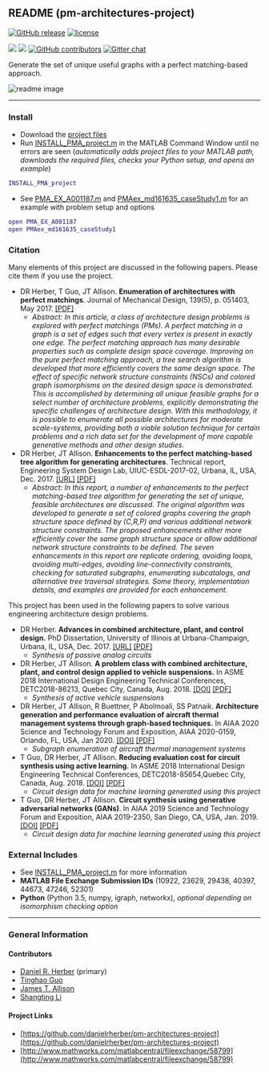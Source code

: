 ## README (pm-architectures-project)

[![GitHub release](https://img.shields.io/github/release/danielrherber/pm-architectures-project.svg)](https://github.com/danielrherber/pm-architectures-project/releases/latest)
[![license](https://img.shields.io/github/license/danielrherber/pm-architectures-project.svg)](https://github.com/danielrherber/pm-architectures-project/blob/master/License)

[![](https://img.shields.io/badge/language-matlab-EF963C.svg)](https://www.mathworks.com/products/matlab.html)
[![](https://img.shields.io/github/issues-raw/danielrherber/pm-architectures-project.svg)](https://github.com/danielrherber/pm-architectures-project/issues)
[![GitHub contributors](https://img.shields.io/github/contributors/danielrherber/pm-architectures-project.svg)](https://github.com/danielrherber/pm-architectures-project/graphs/contributors)
[![Gitter chat](https://badges.gitter.im/gitterHQ/gitter.svg)](https://gitter.im/pm-architectures-project/community)

Generate the set of unique useful graphs with a perfect matching-based approach.

![readme image](http://www.danielherber.com/img/projects/pm-architectures-project/readme_image.svg "Readme Image")

---
### Install
* Download the [project files](https://github.com/danielrherber/pm-architectures-project/archive/master.zip)
* Run [INSTALL_PMA_project.m](INSTALL_PMA_project.m) in the MATLAB Command Window until no errors are seen
(*automatically adds project files to your MATLAB path, downloads the required files, checks your Python setup, and opens an example*)

```matlab
INSTALL_PMA_project
```
* See [PMA_EX_A001187.m](examples/oeis/PMA_EX_A001187.m) and  [PMAex_md161635_caseStudy1.m](examples/md161635/PMAex_md161635_caseStudy1.m) for an example with problem setup and options
```matlab
open PMA_EX_A001187
open PMAex_md161635_caseStudy1
```

### Citation
Many elements of this project are discussed in the following papers. Please cite them if you use the project.

* DR Herber, T Guo, JT Allison. **Enumeration of architectures with perfect matchings**. Journal of Mechanical Design, 139(5), p. 051403, May 2017. [[PDF]](http://systemdesign.illinois.edu/publications/Her16b.pdf)
	- *Abstract: In this article, a class of architecture design problems is explored with perfect matchings (PMs). A perfect matching in a graph is a set of edges such that every vertex is present in exactly one edge. The perfect matching approach has many desirable properties such as complete design space coverage. Improving on the pure perfect matching approach, a tree search algorithm is developed that more efficiently covers the same design space. The effect of specific network structure constraints (NSCs) and colored graph isomorphisms on the desired design space is demonstrated. This is accomplished by determining all unique feasible graphs for a select number of architecture problems, explicitly demonstrating the specific challenges of architecture design. With this methodology, it is possible to enumerate all possible architectures for moderate scale-systems, providing both a viable solution technique for certain problems and a rich data set for the development of more capable generative methods and other design studies.*
* DR Herber, JT Allison. **Enhancements to the perfect matching-based tree algorithm for generating architectures**. Technical report, Engineering System Design Lab, UIUC-ESDL-2017-02, Urbana, IL, USA, Dec. 2017. [[URL]](http://hdl.handle.net/2142/98990) [[PDF]](http://systemdesign.illinois.edu/publications/Her17d.pdf)
	- *Abstract: In this report, a number of enhancements to the perfect matching-based tree algorithm for generating the set of unique, feasible architectures are discussed. The original algorithm was developed to generate a set of colored graphs covering the graph structure space defined by (C,R,P) and various additional network structure constraints. The proposed enhancements either more efficiently cover the same graph structure space or allow additional network structure constraints to be defined. The seven enhancements in this report are replicate ordering, avoiding loops, avoiding multi-edges, avoiding line-connectivity constraints, checking for saturated subgraphs, enumerating subcatalogs, and alternative tree traversal strategies. Some theory, implementation details, and examples are provided for each enhancement.*

This project has been used in the following papers to solve various engineering architecture design problems.

* DR Herber. **Advances in combined architecture, plant, and control design.** PhD Dissertation, University of Illinois at Urbana-Champaign, Urbana, IL, USA, Dec. 2017. [[URL]](http://hdl.handle.net/2142/99394) [[PDF]](https://systemdesign.illinois.edu/publications/Her17e.pdf#page=162)
	- *Synthesis of passive analog circuits*
* DR Herber, JT Allison. **A problem class with combined architecture, plant, and control design applied to vehicle suspensions.** In ASME 2018 International Design Engineering Technical Conferences, DETC2018-86213, Quebec City, Canada, Aug. 2018. [[DOI]](https://doi.org/10.1115/DETC2018-86213) [[PDF]](https://systemdesign.illinois.edu/publications/Her18a.pdf)
	- *Synthesis of active vehicle suspensions*
* DR Herber, JT Allison, R Buettner, P Abolmoali, SS Patnaik. **Architecture generation and performance evaluation of aircraft thermal management systems through graph-based techniques.** In AIAA 2020 Science and Technology Forum and Exposition, AIAA 2020-0159, Orlando, FL, USA, Jan 2020. [[DOI]](https://doi.org/10.2514/6.2020-0159) [[PDF]](https://www.engr.colostate.edu/%7Edrherber/files/Herber2020a.pdf)
	- *Subgraph enumeration of aircraft thermal management systems*
* T Guo, DR Herber, JT Allison. **Reducing evaluation cost for circuit synthesis using active learning.** In ASME 2018 International Design Engineering Technical Conferences, DETC2018-85654,Quebec City, Canada, Aug. 2018. [[DOI]](https://doi.org/10.1115/DETC2018-85654) [[PDF]](https://systemdesign.illinois.edu/publications/Guo2018d.pdf)
	- *Circuit design data for machine learning generated using this project*
* T Guo, DR Herber, JT Allison. **Circuit synthesis using generative adversarial networks (GANs)**. In AIAA 2019 Science and Technology Forum and Exposition, AIAA 2019-2350, San Diego, CA, USA, Jan. 2019. [[DOI]](https://doi.org/10.2514/6.2019-2350) [[PDF]](https://systemdesign.illinois.edu/publications/Guo2019a.pdf)
	- *Circuit design data for machine learning generated using this project*

### External Includes
* See [INSTALL_PMA_project.m](INSTALL_PMA_project.m) for more information
* **MATLAB File Exchange Submission IDs** (10922, 23629, 29438, 40397, 44673, 47246, 52301)
* **Python** (Python 3.5, numpy, igraph, networkx), *optional depending on isomorphism checking option*

---
### General Information

#### Contributors
* [Daniel R. Herber](https://github.com/danielrherber) (primary)
* [Tinghao Guo](https://github.com/TinghaoGuo)
* [James T. Allison](https://github.com/jamestallison)
* [Shangting Li](https://github.com/shangtingli)

#### Project Links
* [https://github.com/danielrherber/pm-architectures-project](https://github.com/danielrherber/pm-architectures-project)
* [http://www.mathworks.com/matlabcentral/fileexchange/58799](http://www.mathworks.com/matlabcentral/fileexchange/58799)
